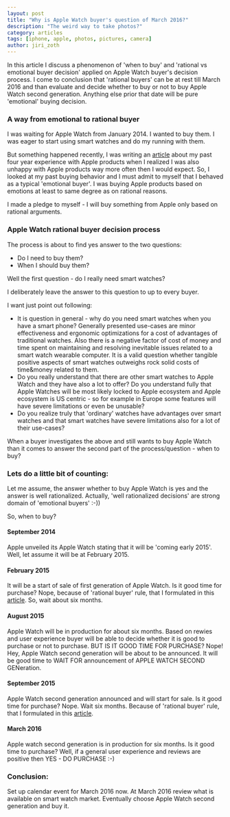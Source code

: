 ```yaml
---
layout: post
title: "Why is Apple Watch buyer's question of March 2016?"
description: "The weird way to take photos?"
category: articles
tags: [iphone, apple, photos, pictures, camera]
author: jiri_zoth
---
```

In this article I discuss a phenomenon of 'when to buy' and 'rational vs emotional buyer decision' applied on Apple Watch buyer's decision process.
I come to conclusion that 'rational buyers' can be at rest till March 2016 and than evaluate and decide whether to buy or not to buy Apple Watch second generation. Anything else prior that date will be pure 'emotional' buying decision.

### A way from emotional to rational buyer
I was waiting for Apple Watch from January 2014. I wanted to buy them. I was eager to start using smart watches and do my running with them.

But something happened recently, I was writing an [article](http://trap9.io/articles/2014/09/08/iPhone5-battery/) about my past four year experience with Apple products when I realized I was also unhappy with Apple products way more often then I would expect.
So, I looked at my past buying behavior and I must admit to myself that I behaved as a typical 'emotional buyer'. I was buying Apple products based on emotions at least to same degree as on rational reasons.

I made a pledge to myself - I will buy something from Apple only based on rational arguments.

### Apple Watch rational buyer decision process

The process is about to find yes answer to the two questions:

* Do I need to buy them?
* When I should buy them?

Well the first question - do I really need smart watches?

I deliberately leave the answer to this question to up to every buyer.

I want just point out following:

* It is question in general - why do you need smart watches when you have a smart phone? Generally presented use-cases are minor effectiveness and ergonomic optimizations for a cost of advantages of traditional watches. Also there is a negative factor of cost of money and time spent on maintaining and resolving inevitable issues related to a smart watch wearable computer. It is a valid question whether tangible positive aspects of smart watches outweighs rock solid costs of time&money related to them.
* Do you really understand that there are other smart watches to Apple Watch and they have also a lot to offer?
Do you understand fully that Apple Watches will be most likely locked to Apple ecosystem and Apple ecosystem is US centric - so for example in Europe some features will have severe limitations or even be unusable?
* Do you realize truly that 'ordinary' watches have advantages over smart watches and that smart watches have severe limitations also for a lot of their use-cases?

When a buyer investigates the above and still wants to buy Apple Watch than it comes to answer the second part of the process/question - when to buy?

### Lets do a little bit of counting:

Let me assume, the answer whether to buy Apple Watch is yes and the answer is well rationalized.
Actually, 'well rationalized decisions' are strong domain of 'emotional buyers' :-))

So, when to buy?

#### September 2014
Apple unveiled its Apple Watch stating that it will be 'coming early 2015'. Well, let assume it will be at February 2015.

#### February 2015
It will be a start of sale of first generation of Apple Watch.
Is it good time for purchase? Nope, because of 'rational buyer' rule, that I formulated in this [article](http://trap9.io/articles/2014/09/08/iPhone5-battery/).
So, wait about six months.

#### August 2015
Apple Watch will be in production for about six months. Based on rewies and user experience buyer will be able to decide whether it is good to purchase or not to purchase.
BUT IS IT GOOD TIME FOR PURCHASE? Nope!
Hey, Apple Watch second generation will be about to be announced.
It will be good time to WAIT FOR announcement of APPLE WATCH SECOND GENeration.

#### September 2015
Apple Watch second generation announced and will start for sale. Is it good time for purchase? Nope. Wait six months. Because of 'rational buyer' rule, that I formulated in this [article](http://trap9.io/articles/2014/09/08/iPhone5-battery/).

#### March 2016
 Apple watch second generation is in production for six months. Is it good time to purchase? Well, if a general user experience and reviews are positive then YES - DO PURCHASE :-)

### Conclusion:

Set up calendar event for March 2016 now.
At March 2016 review what is available on smart watch market. Eventually choose Apple Watch second generation and buy it.



